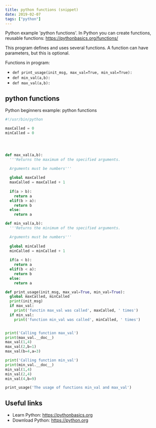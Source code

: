 ```yaml
---
title: python functions (snippet)
date: 2019-02-07
tags: ["python"]
---
```

Python example 'python functions'. In Python you can create functions, reusable functions: https://pythonbasics.org/functions/

This program defines and uses several functions. A function can have parameters, but this is optional.

Functions in program: 
* `def print_usage(init_msg, max_val=True, min_val=True):`
* `def min_val(a,b):`
* `def max_val(a,b):`

## python functions

Python beginners example: python functions

```python
#!/usr/bin/python

maxCalled = 0
minCalled = 0




def max_val(a,b):
  '''Returns the maximum of the specified arguments.

  Arguments must be numbers'''
  
  global maxCalled
  maxCalled = maxCalled + 1
  
  if(a > b):
    return a
  elif(b > a):
    return b
  else:
    return a

def min_val(a,b):
  '''Returns the minimum of the specified arguments.

  Arguments must be numbers'''
  
  global minCalled 
  minCalled = minCalled + 1
  
  if(a < b):
    return a
  elif(b < a):
    return b
  else:
    return a 

def print_usage(init_msg, max_val=True, min_val=True):
  global maxCalled, minCalled
  print(init_msg)
  if max_val:
    print('functin max_val was called', maxCalled, ' times')
  if min_val:
    print('function min_val was called', minCalled, ' times')


print('Calling function max_val')
print(max_val.__doc__)
max_val(1,4)
max_val(2,b=1)
max_val(b=4,a=3)

print('Calling function min_val')
print(min_val.__doc__)
min_val(1,4)
min_val(2,4)
min_val(4,b=9)

print_usage('The usage of functions min_val and max_val')


```

## Useful links

- Learn Python: https://pythonbasics.org
- Download Python: https://python.org
